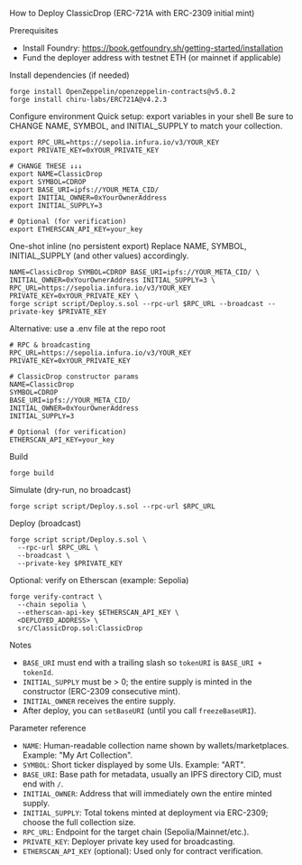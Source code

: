 How to Deploy ClassicDrop (ERC-721A with ERC-2309 initial mint)

Prerequisites
- Install Foundry: https://book.getfoundry.sh/getting-started/installation
- Fund the deployer address with testnet ETH (or mainnet if applicable)

Install dependencies (if needed)
```
forge install OpenZeppelin/openzeppelin-contracts@v5.0.2
forge install chiru-labs/ERC721A@v4.2.3
```

Configure environment
Quick setup: export variables in your shell
Be sure to CHANGE NAME, SYMBOL, and INITIAL_SUPPLY to match your collection.
```
export RPC_URL=https://sepolia.infura.io/v3/YOUR_KEY
export PRIVATE_KEY=0xYOUR_PRIVATE_KEY

# CHANGE THESE ↓↓↓
export NAME=ClassicDrop
export SYMBOL=CDROP
export BASE_URI=ipfs://YOUR_META_CID/
export INITIAL_OWNER=0xYourOwnerAddress
export INITIAL_SUPPLY=3

# Optional (for verification)
export ETHERSCAN_API_KEY=your_key
```

One-shot inline (no persistent export)
Replace NAME, SYMBOL, INITIAL_SUPPLY (and other values) accordingly.
```
NAME=ClassicDrop SYMBOL=CDROP BASE_URI=ipfs://YOUR_META_CID/ \
INITIAL_OWNER=0xYourOwnerAddress INITIAL_SUPPLY=3 \
RPC_URL=https://sepolia.infura.io/v3/YOUR_KEY PRIVATE_KEY=0xYOUR_PRIVATE_KEY \
forge script script/Deploy.s.sol --rpc-url $RPC_URL --broadcast --private-key $PRIVATE_KEY
```

Alternative: use a .env file at the repo root
```
# RPC & broadcasting
RPC_URL=https://sepolia.infura.io/v3/YOUR_KEY
PRIVATE_KEY=0xYOUR_PRIVATE_KEY

# ClassicDrop constructor params
NAME=ClassicDrop
SYMBOL=CDROP
BASE_URI=ipfs://YOUR_META_CID/
INITIAL_OWNER=0xYourOwnerAddress
INITIAL_SUPPLY=3

# Optional (for verification)
ETHERSCAN_API_KEY=your_key
```

Build
```
forge build
```

Simulate (dry-run, no broadcast)
```
forge script script/Deploy.s.sol --rpc-url $RPC_URL
```

Deploy (broadcast)
```
forge script script/Deploy.s.sol \
  --rpc-url $RPC_URL \
  --broadcast \
  --private-key $PRIVATE_KEY
```

Optional: verify on Etherscan (example: Sepolia)
```
forge verify-contract \
  --chain sepolia \
  --etherscan-api-key $ETHERSCAN_API_KEY \
  <DEPLOYED_ADDRESS> \
  src/ClassicDrop.sol:ClassicDrop
```

Notes
- `BASE_URI` must end with a trailing slash so `tokenURI` is `BASE_URI + tokenId`.
- `INITIAL_SUPPLY` must be > 0; the entire supply is minted in the constructor (ERC-2309 consecutive mint).
- `INITIAL_OWNER` receives the entire supply.
- After deploy, you can `setBaseURI` (until you call `freezeBaseURI`).

Parameter reference
- `NAME`: Human-readable collection name shown by wallets/marketplaces. Example: "My Art Collection".
- `SYMBOL`: Short ticker displayed by some UIs. Example: "ART".
- `BASE_URI`: Base path for metadata, usually an IPFS directory CID, must end with `/`.
- `INITIAL_OWNER`: Address that will immediately own the entire minted supply.
- `INITIAL_SUPPLY`: Total tokens minted at deployment via ERC-2309; choose the full collection size.
- `RPC_URL`: Endpoint for the target chain (Sepolia/Mainnet/etc.).
- `PRIVATE_KEY`: Deployer private key used for broadcasting.
- `ETHERSCAN_API_KEY` (optional): Used only for contract verification.


